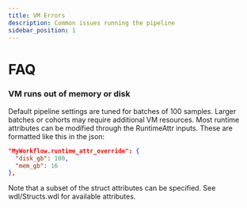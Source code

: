 ```yaml
---
title: VM Errors
description: Common issues running the pipeline
sidebar_position: 1
---
```


# FAQ
### VM runs out of memory or disk

Default pipeline settings are tuned for batches of 100 samples. 
Larger batches or cohorts may require additional VM resources. 
Most runtime attributes can be modified through the RuntimeAttr 
inputs. These are formatted like this in the json:

```json
"MyWorkflow.runtime_attr_override": {
  "disk_gb": 100,
  "mem_gb": 16
},
```

Note that a subset of the struct attributes can be specified. See wdl/Structs.wdl for available attributes.

